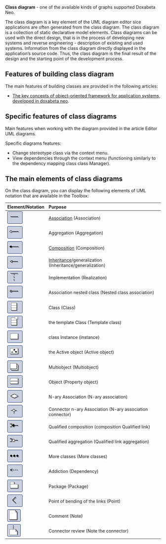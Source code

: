 **Class diagram** - one of the available kinds of graphs supported Doxabeta Neo.

The class diagram is a key element of the UML diagram editor sice applications are often generated from the class diagram. The class diagram is a collection of static declarative model elements. Class diagrams can be used with the direct design, that is in the process of developing new systems and reverse engineering - description of existing and used systems. Information from the class diagram directly displayed in the application’s source code. Thus, the class diagram is the final result of the design and the starting point of the development process.

## Features of building class diagram
The main features of building classes are  provided in the following articles:

* [The key concepts of object-oriented framework for application systems, developed in doxabeta neo](keyConcepts.md).


## Specific features of class diagrams
Main features when working with the diagram provided in the article Editor UML diagrams.

Specific diagrams features:

* Change stereotype class via the context menu.
* View dependencies through the context menu (functioning similarly to the dependency mapping class class Manager).


## The main elements of class diagrams

On the class diagram, you can display the following elements of UML notation that are available in the Toolbox:

Element/Notation | Purpose
:------------------------------|:---------------------------------------
![Example](/Diagrams/assoc.jpg) | [Association](fd_master-association.html) (Association)
![Example](/Diagrams/aggregation.jpg) | Aggregation (Aggregation)
![Example](/Diagrams/composition.jpg) | [Composition](fo_detail-associations-properties.html) (Composition)
![Example](/Diagrams/inheritance.jpg) | [Inheritance](fd_inheritance.html)/generalization (Inheritance/generalization)
![Example](/Diagrams/implement.jpg) | Implementation (Realization)
![Example](/Diagrams/nested.jpg) | Association nested class (Nested class association)
![Example](/Diagrams/class.jpg) | Class (Class)
![Example](/Diagrams/templateclass.jpg) | the template Class (Template class)
![Example](/Diagrams/instance.jpg) | class Instance (instance)
![Example](/Diagrams/activeobject.jpg) | the Active object (Active object)
![Example](/Diagrams/multiobject.jpg) | Multiobject (Multiobject)
![Example](/Diagrams/object.jpg) | Object (Property object)
![Example](/Diagrams/naryassoc.jpg) | N-ary Association (N-ary association)
![Example](/Diagrams/naryconn.jpg) | Connector n-ary Association (N-ary association connector)
![Example](/Diagrams/qcomposition.jpg) | Qualified composition (composition Qualified link)
![Example](/Diagrams/qaggregation.jpg) | Qualified aggregation (Qualified link aggregation)
![Example](/Diagrams/moreclasses.jpg) | More classes (More classes)
![Example](/Diagrams/dependency.jpg) | Addiction (Dependency)
![Example](/Diagrams/package.jpg) | Package (Package)
![Example](/Diagrams/corner.jpg) | Point of bending of the links (Point)
![Example](/Diagrams/note.jpg) | Comment (Note)
![Example](/Diagrams/noteconn.jpg) | Connector review (Note the connector)
